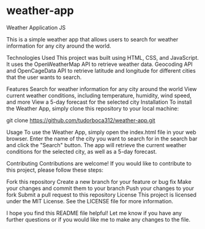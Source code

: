 # weather-app
Weather Application JS

This is a simple weather app that allows users to search for weather information for any city around the world.

Technologies Used
This project was built using HTML, CSS, and JavaScript. It uses the OpenWeatherMap API to retrieve weather data. Geocoding API and OpenCageData API to retrieve latitude and longitude for different cities that the user wants to search.

Features
Search for weather information for any city around the world
View current weather conditions, including temperature, humidity, wind speed, and more
View a 5-day forecast for the selected city
Installation
To install the Weather App, simply clone this repository to your local machine:

git clone https://github.com/tudorboca312/weather-app.git

Usage
To use the Weather App, simply open the index.html file in your web browser. Enter the name of the city you want to search for in the search bar and click the "Search" button. The app will retrieve the current weather conditions for the selected city, as well as a 5-day forecast.

Contributing
Contributions are welcome! If you would like to contribute to this project, please follow these steps:

Fork this repository
Create a new branch for your feature or bug fix
Make your changes and commit them to your branch
Push your changes to your fork
Submit a pull request to this repository
License
This project is licensed under the MIT License. See the LICENSE file for more information.

I hope you find this README file helpful! Let me know if you have any further questions or if you would like me to make any changes to the file.
